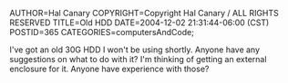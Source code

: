AUTHOR=Hal Canary
COPYRIGHT=Copyright Hal Canary / ALL RIGHTS RESERVED
TITLE=Old HDD
DATE=2004-12-02 21:31:44-06:00 (CST)
POSTID=365
CATEGORIES=computersAndCode;

I've got an old 30G HDD I won't be using shortly. Anyone have any suggestions on what to do with it? I'm thinking of getting an external enclosure for it. Anyone have experience with those?
